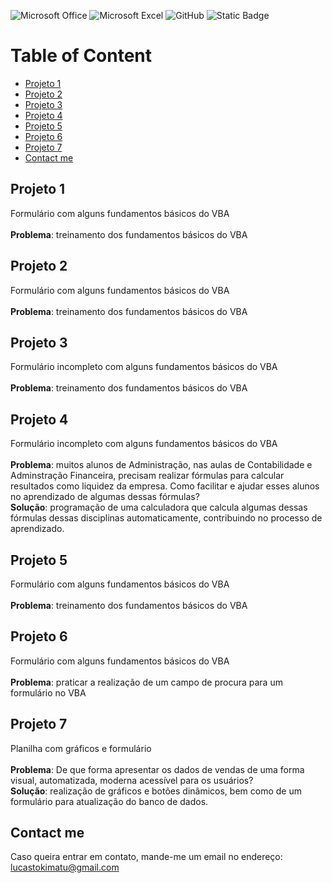 ![Microsoft Office](https://img.shields.io/badge/Microsoft_Office-D83B01?style=for-the-badge&logo=microsoft-office&logoColor=white)
![Microsoft Excel](https://img.shields.io/badge/Microsoft_Excel-217346?style=for-the-badge&logo=microsoft-excel&logoColor=white)
![GitHub](https://img.shields.io/badge/github-%23121011.svg?style=for-the-badge&logo=github&logoColor=white)
![Static Badge](https://img.shields.io/badge/VBA-gray)

# Table of Content
- [Projeto 1](#Projeto-1)
- [Projeto 2](#Projeto-2)
- [Projeto 3](#Projeto-3)
- [Projeto 4](#Projeto-4)
- [Projeto 5](#Projeto-5)
- [Projeto 6](#Projeto-6)
- [Projeto 7](#Projeto-7)
- [Contact me](#Contact-me)

## Projeto 1
Formulário com alguns fundamentos básicos do VBA<br> <br>
<strong>Problema</strong>: treinamento dos fundamentos básicos do VBA

## Projeto 2
Formulário com alguns fundamentos básicos do VBA<br> <br>
<strong>Problema</strong>: treinamento dos fundamentos básicos do VBA

## Projeto 3
Formulário incompleto com alguns fundamentos básicos do VBA <br> <br>
<strong>Problema</strong>: treinamento dos fundamentos básicos do VBA

## Projeto 4
Formulário incompleto com alguns fundamentos básicos do VBA <br> <br>
<strong>Problema</strong>: muitos alunos de Administração, nas aulas de Contabilidade e Adminstração Financeira, precisam realizar fórmulas para calcular resultados como liquidez da empresa. Como facilitar e ajudar esses alunos no aprendizado de algumas dessas fórmulas? <br>
<strong>Solução</strong>: programação de uma calculadora que calcula algumas dessas fórmulas dessas disciplinas automaticamente, contribuindo no processo de aprendizado. 

## Projeto 5
Formulário com alguns fundamentos básicos do VBA <br> <br>
<strong>Problema</strong>: treinamento dos fundamentos básicos do VBA 

## Projeto 6
Formulário  com alguns fundamentos básicos do VBA <br> <br>
<strong>Problema</strong>: praticar a realização de um campo de procura para um formulário no VBA

## Projeto 7
Planilha com gráficos e formulário <br> <br>
<strong>Problema</strong>: De que forma apresentar os dados de vendas de uma forma visual, automatizada, moderna acessível para os usuários? <br>
<strong>Solução</strong>: realização de gráficos e botões dinâmicos, bem como de um formulário para atualização do banco de dados.

## Contact me
Caso queira entrar em contato, mande-me um email no endereço: <a>lucastokimatu@gmail.com</a>
